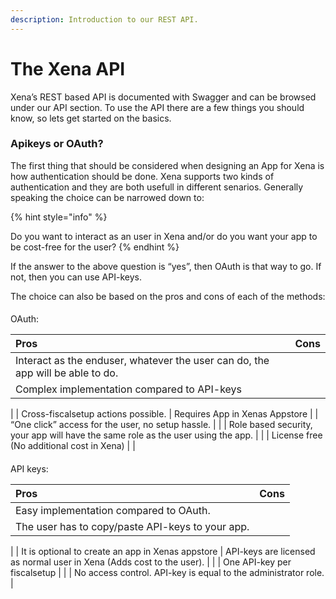 ```yaml
---
description: Introduction to our REST API.
---
```


# The Xena API

Xena’s REST based API is documented with Swagger and can be browsed under our API section. To use the API there are a few things you should know, so lets get started on the basics.

### Apikeys or OAuth?

The first thing that should be considered when designing an App for Xena is how authentication should be done. Xena supports two kinds of authentication and they are both usefull in different senarios. Generally speaking the choice can be narrowed down to:

{% hint style="info" %}
Do you want to interact as an user in Xena and/or do you want your app to be cost-free for the user?
{% endhint %}

If the answer to the above question is “yes”, then OAuth is that way to go. If not, then you can use API-keys.



The choice can also be based on the pros and cons of each of the methods:

#### OAuth:

| Pros | Cons |
| :--- | :--- |
| Interact as the enduser, whatever the user can do, the app will be able to do. | Complex implementation compared to API-keys |
| Cross-fiscalsetup actions possible. | Requires App in Xenas Appstore |
| “One click” access for the user, no setup hassle. |  |
| Role based security, your app will have the same role as the user using the app. |  |
| License free \(No additional cost in Xena\) |  |

#### API keys:

| Pros | Cons |
| :--- | :--- |
| Easy implementation compared to OAuth. | The user has to copy/paste API-keys to your app. |
| It is optional to create an app in Xenas appstore | API-keys are licensed as normal user in Xena \(Adds cost to the user\). |
|  | One API-key per fiscalsetup |
|  | No access control. API-key is equal to the administrator role. |

